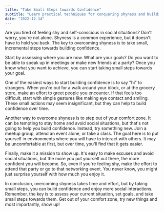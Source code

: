 ```yaml
---
title: "Take Small Steps towards Confidence"
subtitle: "Learn practical techniques for conquering shyness and building confidence through taking small, manageable steps in this informative guide."
date: "2022-12-14"
---
```


Are you tired of feeling shy and self-conscious in social situations? Don't worry, you're not alone. Shyness is a common experience, but it doesn't have to hold you back. The key to overcoming shyness is to take small, incremental steps towards building confidence.

Start by assessing where you are now. What are your goals? Do you want to be able to speak up in meetings or make new friends at a party? Once you know what you want to achieve, you can start taking small steps towards your goal.

One of the easiest ways to start building confidence is to say "hi" to strangers. When you're out for a walk around your block, or at the grocery store, make an effort to greet people you encounter. If that feels too difficult, start with simple gestures like making eye contact and smiling. These small actions may seem insignificant, but they can help to build confidence over time.

Another way to overcome shyness is to step out of your comfort zone. It can be tempting to stay home and avoid social situations, but that's not going to help you build confidence. Instead, try something new. Join a meetup group, attend an event alone, or take a class. The goal here is to put yourself in environments where you will have to interact with others. It may be uncomfortable at first, but over time, you'll find that it gets easier.

Finally, make it a mission to show up. It's easy to make excuses and avoid social situations, but the more you put yourself out there, the more confident you will become. So, even if you're feeling shy, make the effort to attend that party or go to that networking event. You never know, you might just surprise yourself with how much you enjoy it.

In conclusion, overcoming shyness takes time and effort, but by taking small steps, you can build confidence and enjoy more social interactions. Remember, the key is to assess your current situation, set goals, and take small steps towards them. Get out of your comfort zone, try new things and most importantly, show up!